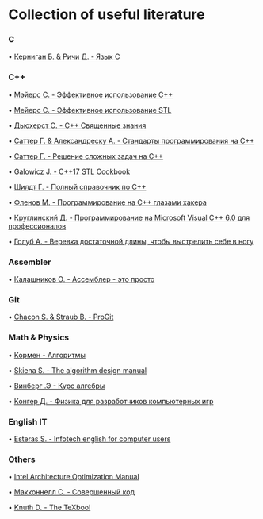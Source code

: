 # Collection of useful literature

### C
  • [Керниган Б. & Ричи Д. - Язык C](https://1drv.ms/b/s!AqhkiEfnCCwUgXKFaepCSJiBTd-A)

### C++
  • [Мэйерс С. - Эффективное использование C++](https://1drv.ms/b/s!AqhkiEfnCCwUgXFJ8nwNjvukjpAR)

  • [Мейерс С. - Эффективное использование STL](https://1drv.ms/b/s!AqhkiEfnCCwUgXWdSNynNQEZUECn)

  • [Дьюхерст С. - C++ Священные знания](https://1drv.ms/b/s!AqhkiEfnCCwUgXME1Ru1dZdZXCiV)

  • [Саттер Г. & Александреску А. - Стандарты программирования на C++](https://1drv.ms/b/s!AqhkiEfnCCwUgXf-sv2eFFyfz7z4)

  • [Саттер Г. - Решение сложных задач на C++](https://1drv.ms/b/s!AqhkiEfnCCwUgXSDb2rhGq138S1Z)

  • [Galowicz J. - C++17 STL Cookbook](https://1drv.ms/b/s!AqhkiEfnCCwUgXCaVVdQTNMgGU18)

  • [Шилдт Г. - Полный справочник по C++](https://1drv.ms/b/s!AqhkiEfnCCwUgXiAsWnVUUTT1gbp)

  • [Фленов М. - Программирование на C++ глазами хакера](https://1drv.ms/b/s!AqhkiEfnCCwUgXlzg1WP3YJhg-bz)

  • [Круглинский Д. - Программирование на Microsoft Visual C++ 6.0 для профессионалов](https://1drv.ms/b/s!AqhkiEfnCCwUggQfdZHhsBXIhpw3)

  • [Голуб А. - Веревка достаточной длины, чтобы выстрелить себе в ногу](https://1drv.ms/b/s!AqhkiEfnCCwUggKNZVIPYiKg8x1F)

### Assembler
  • [Калашников О. - Ассемблер - это просто](https://1drv.ms/b/s!AqhkiEfnCCwUgXYhIMlnRV8avIBe)

### Git
  • [Chacon S. & Straub B. - ProGit](https://1drv.ms/b/s!AqhkiEfnCCwUgW7hKYlRI4r-wOR5)

### Math & Physics
  • [Кормен - Алгоритмы](https://1drv.ms/b/s!AqhkiEfnCCwUgXzzKRnvGnhwqp3I)

  • [Skiena S. - The algorithm design manual](https://1drv.ms/b/s!AqhkiEfnCCwUgX8F9kodlGoA_0mp)

  • [Винберг .Э - Курс алгебры](https://1drv.ms/b/s!AqhkiEfnCCwUggAHcbLnuDtTwhiY)

  • [Конгер Д. - Физика для разработчиков компьютерных игр](https://1drv.ms/b/s!AqhkiEfnCCwUgX66WU3AvBs8ZzRi)

### English IT
  • [Esteras S. - Infotech english for computer users](https://1drv.ms/b/s!AqhkiEfnCCwUgXuLWkzMofTNblhX)

### Others
  • [Intel Architecture Optimization Manual](https://1drv.ms/b/s!AqhkiEfnCCwUggPebBFnZRrrsYj6)

  • [Макконнелл С. - Совершенный код](https://1drv.ms/b/s!AqhkiEfnCCwUgW8702JLNKOLDijw)

  • [Knuth D. - The TeXbool](https://1drv.ms/b/s!AqhkiEfnCCwUgXrIFE4X7MmXrhmX)
